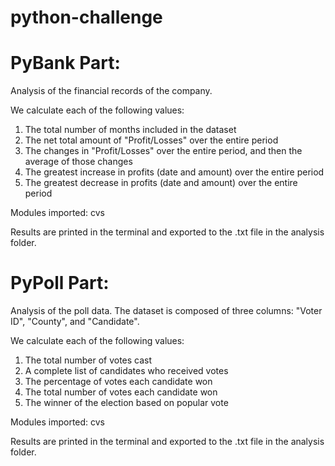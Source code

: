 # python-challenge

# PyBank Part:

Analysis of the financial records of the company. 

  We calculate each of the following values:

  1. The total number of months included in the dataset
  2. The net total amount of "Profit/Losses" over the entire period
  3. The changes in "Profit/Losses" over the entire period, and then the average of those changes
  4. The greatest increase in profits (date and amount) over the entire period
  5. The greatest decrease in profits (date and amount) over the entire period

Modules imported: cvs

Results are printed in the terminal and exported to the .txt file in the analysis folder.

# PyPoll Part:

Analysis of the poll data. The dataset is composed of three columns: "Voter ID", "County", and "Candidate". 

We calculate each of the following values:

1. The total number of votes cast
2. A complete list of candidates who received votes
3. The percentage of votes each candidate won
4. The total number of votes each candidate won
5. The winner of the election based on popular vote

Modules imported: cvs

Results are printed in the terminal and exported to the .txt file in the analysis folder.
